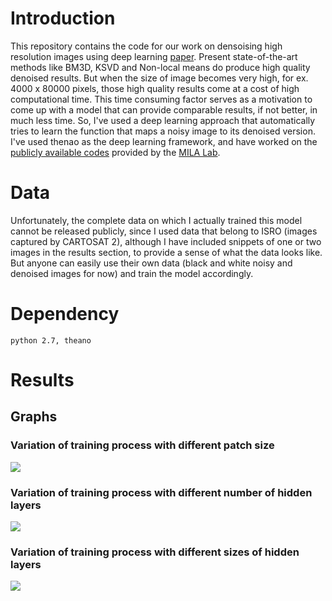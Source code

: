 # Introduction

This repository contains the code for our work on densoising high resolution images using deep learning [paper](http://ieeexplore.ieee.org/document/7838260/). Present state-of-the-art methods like BM3D, KSVD and Non-local means do produce high quality denoised results. But when the size of image becomes very high, for ex. 4000 x 80000 pixels, those high quality results come at a cost of high computational time. This time consuming factor serves as a motivation to come up with a model that can provide comparable results, if not better, in much less time. So, I've used a deep learning approach that automatically tries to learn the function that maps a noisy image to its denoised version. I've used thenao as the deep learning framework, and have worked on the [publicly available codes](https://github.com/lisa-lab/DeepLearningTutorials) provided by the [MILA Lab](https://mila.umontreal.ca/). 

# Data
Unfortunately, the complete data on which I actually trained this model cannot be released publicly, since I used data that belong to ISRO (images captured by CARTOSAT 2), although I have included snippets of one or two images in the results section, to provide a sense of what the data looks like. But anyone can easily use their own data (black and white noisy and denoised images for now) and train the model accordingly.

# Dependency
```
python 2.7, theano
```
# Results

## Graphs
### Variation of training process with different patch size
![](/graphs/patches_plot.png)
### Variation of training process with different number of hidden layers
![](/graphs/variation_with_no_of_hidden_layers1.png)
### Variation of training process with different sizes of hidden layers
![](/graphs/variation_with_size_of_hidden_layers.png)











